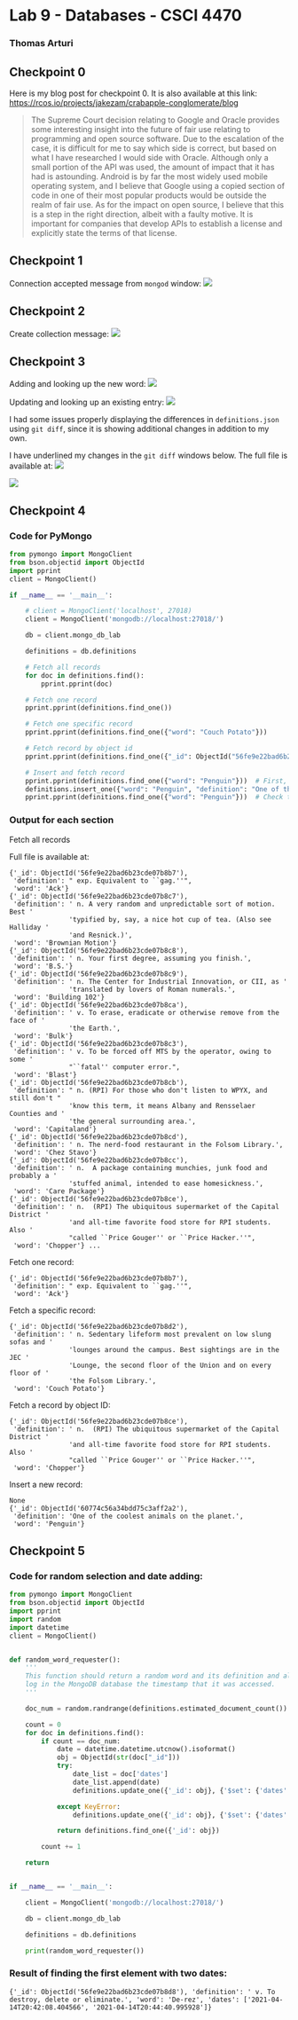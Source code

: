 # Lab 9 - Databases - CSCI 4470
### Thomas Arturi

## Checkpoint 0

Here is my blog post for checkpoint 0. It is also available at this link:
https://rcos.io/projects/jakezam/crabapple-conglomerate/blog
>The Supreme Court decision relating to Google and Oracle provides some interesting insight into the future of fair use relating to programming and open source software. Due to the escalation of the case, it is difficult for me to say which side is correct, but based on what I have researched I would side with Oracle. Although only a small portion of the API was used, the amount of impact that it has had is astounding. Android is by far the most widely used mobile operating system, and I believe that Google using a copied section of code in one of their most popular products would be outside the realm of fair use. As for the impact on open source, I believe that this is a step in the right direction, albeit with a faulty motive. It is important for companies that develop APIs to establish a license and explicitly state the terms of that license.


## Checkpoint 1

Connection accepted message from `mongod` window:
![](check1/ch1.PNG)

## Checkpoint 2

Create collection message:
![](check2/ch2.PNG)

## Checkpoint 3

Adding and looking up the new word:
![](check3/ch3_newword.PNG)

Updating and looking up an existing entry:
![](check3/ch3_updateword.PNG)

I had some issues properly displaying the differences in `definitions.json` using `git diff`, since it is showing additional changes in addition to my own. 

I have underlined my changes in the `git diff` windows below. The full file is available at: 
![](check3/ch3_diff1.PNG)

![](check3/ch3_diff2.PNG)

## Checkpoint 4

### Code for PyMongo
```python
from pymongo import MongoClient
from bson.objectid import ObjectId
import pprint
client = MongoClient()

if __name__ == '__main__':

    # client = MongoClient('localhost', 27018)
    client = MongoClient('mongodb://localhost:27018/')

    db = client.mongo_db_lab

    definitions = db.definitions

    # Fetch all records
    for doc in definitions.find():
        pprint.pprint(doc)

    # Fetch one record
    pprint.pprint(definitions.find_one())

    # Fetch one specific record
    pprint.pprint(definitions.find_one({"word": "Couch Potato"}))

    # Fetch record by object id
    pprint.pprint(definitions.find_one({"_id": ObjectId("56fe9e22bad6b23cde07b8ce")}))

    # Insert and fetch record
    pprint.pprint(definitions.find_one({"word": "Penguin"}))  # First, make sure it already does not exist
    definitions.insert_one({"word": "Penguin", "definition": "One of the coolest animals on the planet."})
    pprint.pprint(definitions.find_one({"word": "Penguin"}))  # Check to make sure it was added correctly
```

### Output for each section

Fetch all records

Full file is available at: 

```
{'_id': ObjectId('56fe9e22bad6b23cde07b8b7'),
 'definition': " exp. Equivalent to ``gag.''",
 'word': 'Ack'}
{'_id': ObjectId('56fe9e22bad6b23cde07b8c7'),
 'definition': ' n. A very random and unpredictable sort of motion. Best '
               'typified by, say, a nice hot cup of tea. (Also see Halliday '
               'and Resnick.)',
 'word': 'Brownian Motion'}
{'_id': ObjectId('56fe9e22bad6b23cde07b8c8'),
 'definition': ' n. Your first degree, assuming you finish.',
 'word': 'B.S.'}
{'_id': ObjectId('56fe9e22bad6b23cde07b8c9'),
 'definition': ' n. The Center for Industrial Innovation, or CII, as '
               'translated by lovers of Roman numerals.',
 'word': 'Building 102'}
{'_id': ObjectId('56fe9e22bad6b23cde07b8ca'),
 'definition': ' v. To erase, eradicate or otherwise remove from the face of '
               'the Earth.',
 'word': 'Bulk'}
{'_id': ObjectId('56fe9e22bad6b23cde07b8c3'),
 'definition': ' v. To be forced off MTS by the operator, owing to some '
               "``fatal'' computer error.",
 'word': 'Blast'}
{'_id': ObjectId('56fe9e22bad6b23cde07b8cb'),
 'definition': " n. (RPI) For those who don't listen to WPYX, and still don't "
               'know this term, it means Albany and Rensselaer Counties and '
               'the general surrounding area.',
 'word': 'Capitaland'}
{'_id': ObjectId('56fe9e22bad6b23cde07b8cd'),
 'definition': ' n. The nerd-food restaurant in the Folsom Library.',
 'word': 'Chez Stavo'}
{'_id': ObjectId('56fe9e22bad6b23cde07b8cc'),
 'definition': ' n.  A package containing munchies, junk food and probably a '
               'stuffed animal, intended to ease homesickness.',
 'word': 'Care Package'}
{'_id': ObjectId('56fe9e22bad6b23cde07b8ce'),
 'definition': ' n.  (RPI) The ubiquitous supermarket of the Capital District '
               'and all-time favorite food store for RPI students.  Also '
               "called ``Price Gouger'' or ``Price Hacker.''",
 'word': 'Chopper'} ...
```

Fetch one record:

```
{'_id': ObjectId('56fe9e22bad6b23cde07b8b7'),
 'definition': " exp. Equivalent to ``gag.''",
 'word': 'Ack'}
```

Fetch a specific record:

```
{'_id': ObjectId('56fe9e22bad6b23cde07b8d2'),
 'definition': ' n. Sedentary lifeform most prevalent on low slung sofas and '
               'lounges around the campus. Best sightings are in the JEC '
               'Lounge, the second floor of the Union and on every floor of '
               'the Folsom Library.',
 'word': 'Couch Potato'}
```

Fetch a record by object ID:

```
{'_id': ObjectId('56fe9e22bad6b23cde07b8ce'),
 'definition': ' n.  (RPI) The ubiquitous supermarket of the Capital District '
               'and all-time favorite food store for RPI students.  Also '
               "called ``Price Gouger'' or ``Price Hacker.''",
 'word': 'Chopper'}
```

Insert a new record:

```
None
{'_id': ObjectId('60774c56a34bdd75c3aff2a2'),
 'definition': 'One of the coolest animals on the planet.',
 'word': 'Penguin'}
```

## Checkpoint 5

### Code for random selection and date adding:

```python
from pymongo import MongoClient
from bson.objectid import ObjectId
import pprint
import random
import datetime
client = MongoClient()


def random_word_requester():
    '''
    This function should return a random word and its definition and also
    log in the MongoDB database the timestamp that it was accessed.
    '''

    doc_num = random.randrange(definitions.estimated_document_count())

    count = 0
    for doc in definitions.find():
        if count == doc_num:
            date = datetime.datetime.utcnow().isoformat()
            obj = ObjectId(str(doc["_id"]))
            try:
                date_list = doc['dates']
                date_list.append(date)
                definitions.update_one({'_id': obj}, {'$set': {'dates': date_list}})

            except KeyError:
                definitions.update_one({'_id': obj}, {'$set': {'dates': [date]}})

            return definitions.find_one({'_id': obj})

        count += 1

    return


if __name__ == '__main__':

    client = MongoClient('mongodb://localhost:27018/')

    db = client.mongo_db_lab

    definitions = db.definitions

    print(random_word_requester())
```

### Result of finding the first element with two dates:

```
{'_id': ObjectId('56fe9e22bad6b23cde07b8d8'), 'definition': ' v. To destroy, delete or eliminate.', 'word': 'De-rez', 'dates': ['2021-04-14T20:42:08.404566', '2021-04-14T20:44:40.995928']}
```
